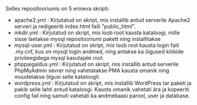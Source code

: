 Selles repositooriumis on 5 erineva skripti:
- apache2.yml : Kirjutatud on skript, mis installib antud serverile Apache2 serveri ja redigeerib index.html faili "public_html".
- mkdir.yml : Kirjutatud on skript, mis loob root kausta kataloogi, mille sisse laetakse mysql repositooriumi pakett ning installitakse
- mysql-user.yml : Kirjutatud on skript, mis loob root kausta login faili .my.cnf, kus on mysql login andmed, ning antakse ka õigused kõikide privileegidega mysql kasutajale root.
- phppaigaldus.yml : Kirjutatud on skript, mis installib antud serverile PhpMyAdmin sevrer ning vahetatakse PMA kausta omanik ning muudetakse õigusi selle kataloogil.
- wordpress.yml : Kirjutatud on skript, mis installib WordPress tar paketi ja pakib selle lahti antud kataloogi. Kausta omanik vahetati ära ja kopeeriti config fail ning samuti vahetati ka andmebaasi parool, user ja database.
